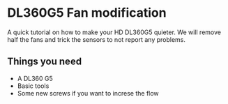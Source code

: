 # DL360G5 Fan modification
A quick tutorial on how to make your HD DL360G5 quieter. We will remove half the fans and trick the sensors to not report any problems.  

## Things you need  
- A DL360 G5  
- Basic tools  
- Some new screws if you want to increse the flow  



